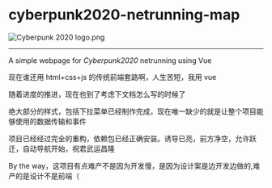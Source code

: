 # cyberpunk2020-netrunning-map
![Cyberpunk 2020 logo.png](https://s2.loli.net/2023/06/17/KTUYPMdV7218xWA.png)
- - -
A simple webpage for *Cyberpunk2020* netrunning using Vue

现在谁还用 html+css+js 的传统前端套路啊，人生苦短，我用 vue 

随着进度的推进，现在也到了考虑下文档怎么写的时候了

绝大部分的样式，包括下拉菜单已经制作完成，现在唯一缺少的就是让整个项目能够使用的数据传输和事件

项目已经经过完全的重构，依赖包已经正确安装。诱导已亮，前方净空，允许跃迁，自动导航开始，祝君武运昌隆

By the way，这项目有点难产不是因为开发慢，是因为设计案是边开发边做的,难产的是设计不是前端（

